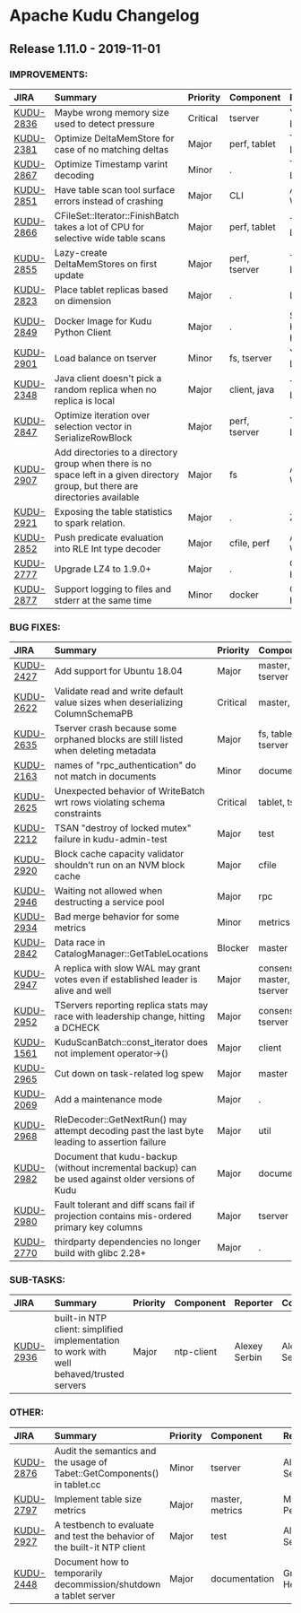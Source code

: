 
<!---
# Licensed to the Apache Software Foundation (ASF) under one
# or more contributor license agreements.  See the NOTICE file
# distributed with this work for additional information
# regarding copyright ownership.  The ASF licenses this file
# to you under the Apache License, Version 2.0 (the
# "License"); you may not use this file except in compliance
# with the License.  You may obtain a copy of the License at
#
#     http://www.apache.org/licenses/LICENSE-2.0
#
# Unless required by applicable law or agreed to in writing, software
# distributed under the License is distributed on an "AS IS" BASIS,
# WITHOUT WARRANTIES OR CONDITIONS OF ANY KIND, either express or implied.
# See the License for the specific language governing permissions and
# limitations under the License.
-->
# Apache Kudu Changelog

## Release 1.11.0 - 2019-11-01



### IMPROVEMENTS:

| JIRA | Summary | Priority | Component | Reporter | Contributor |
|:---- |:---- | :--- |:---- |:---- |:---- |
| [KUDU-2836](https://issues.apache.org/jira/browse/KUDU-2836) | Maybe wrong memory size used to detect pressure |  Critical | tserver | Yingchun Lai | Yingchun Lai |
| [KUDU-2381](https://issues.apache.org/jira/browse/KUDU-2381) | Optimize DeltaMemStore for case of no matching deltas |  Major | perf, tablet | Todd Lipcon | ZhangYao |
| [KUDU-2867](https://issues.apache.org/jira/browse/KUDU-2867) | Optimize Timestamp varint decoding |  Minor | . | Todd Lipcon | Todd Lipcon |
| [KUDU-2851](https://issues.apache.org/jira/browse/KUDU-2851) | Have table scan tool surface errors instead of crashing |  Major | CLI | Andrew Wong | Hannah Nguyen |
| [KUDU-2866](https://issues.apache.org/jira/browse/KUDU-2866) | CFileSet::Iterator::FinishBatch takes a lot of CPU for selective wide table scans |  Major | perf, tablet | Todd Lipcon | Todd Lipcon |
| [KUDU-2855](https://issues.apache.org/jira/browse/KUDU-2855) | Lazy-create DeltaMemStores on first update |  Major | perf, tserver | Todd Lipcon | LiFu He |
| [KUDU-2823](https://issues.apache.org/jira/browse/KUDU-2823) | Place tablet replicas based on dimension |  Major | . | LiFu He | Xu Yao |
| [KUDU-2849](https://issues.apache.org/jira/browse/KUDU-2849) | Docker Image for Kudu Python Client |  Major | . | Sandish Kumar HN | Sandish Kumar HN |
| [KUDU-2901](https://issues.apache.org/jira/browse/KUDU-2901) | Load balance on tserver |  Minor | fs, tserver | Yingchun Lai | ZhangYao |
| [KUDU-2348](https://issues.apache.org/jira/browse/KUDU-2348) | Java client doesn't pick a random replica when no replica is local |  Major | client, java | Todd Lipcon | YifanZhang |
| [KUDU-2847](https://issues.apache.org/jira/browse/KUDU-2847) | Optimize iteration over selection vector in SerializeRowBlock |  Major | perf, tserver | Todd Lipcon | ZhangYao |
| [KUDU-2907](https://issues.apache.org/jira/browse/KUDU-2907) | Add directories to a directory group when there is no space left in a given directory group, but there are directories available |  Major | fs | Andrew Wong |  |
| [KUDU-2921](https://issues.apache.org/jira/browse/KUDU-2921) | Exposing the table statistics to spark relation. |  Major | . | ZhangYao | ZhangYao |
| [KUDU-2852](https://issues.apache.org/jira/browse/KUDU-2852) | Push predicate evaluation into RLE Int type decoder |  Major | cfile, perf | Andrew Wong | Bankim Bhavsar |
| [KUDU-2777](https://issues.apache.org/jira/browse/KUDU-2777) | Upgrade LZ4 to 1.9.0+ |  Major | . | Grant Henke | Yingchun Lai |
| [KUDU-2877](https://issues.apache.org/jira/browse/KUDU-2877) | Support logging to files and stderr at the same time |  Minor | docker | Grant Henke | Sandish Kumar HN |


### BUG FIXES:

| JIRA | Summary | Priority | Component | Reporter | Contributor |
|:---- |:---- | :--- |:---- |:---- |:---- |
| [KUDU-2427](https://issues.apache.org/jira/browse/KUDU-2427) | Add support for Ubuntu 18.04 |  Major | master, tserver | Adar Dembo | Adar Dembo |
| [KUDU-2622](https://issues.apache.org/jira/browse/KUDU-2622) | Validate read and write default value sizes when deserializing ColumnSchemaPB |  Critical | master, tablet | Adar Dembo | Xu Yao |
| [KUDU-2635](https://issues.apache.org/jira/browse/KUDU-2635) | Tserver crash because some orphaned blocks are still listed when deleting metadata |  Major | fs, tablet, tserver | Andrew Wong | Andrew Wong |
| [KUDU-2163](https://issues.apache.org/jira/browse/KUDU-2163) | names of "rpc\_authentication" do not match in documents |  Minor | documentation | Jiahongchao | Adar Dembo |
| [KUDU-2625](https://issues.apache.org/jira/browse/KUDU-2625) | Unexpected behavior of WriteBatch wrt rows violating schema constraints |  Critical | tablet, tserver | Alexey Serbin | Yingchun Lai |
| [KUDU-2212](https://issues.apache.org/jira/browse/KUDU-2212) | TSAN "destroy of locked mutex" failure in kudu-admin-test |  Major | test | Todd Lipcon |  |
| [KUDU-2920](https://issues.apache.org/jira/browse/KUDU-2920) | Block cache capacity validator shouldn't run on an NVM block cache |  Major | cfile | Adar Dembo | Vladimir Verjovkin |
| [KUDU-2946](https://issues.apache.org/jira/browse/KUDU-2946) | Waiting not allowed when destructing a service pool |  Major | rpc | Andrew Wong | Adar Dembo |
| [KUDU-2934](https://issues.apache.org/jira/browse/KUDU-2934) | Bad merge behavior for some metrics |  Minor | metrics | Yingchun Lai | YifanZhang |
| [KUDU-2842](https://issues.apache.org/jira/browse/KUDU-2842) | Data race in CatalogManager::GetTableLocations |  Blocker | master | Adar Dembo | Andrew Wong |
| [KUDU-2947](https://issues.apache.org/jira/browse/KUDU-2947) | A replica with slow WAL may grant votes even if established leader is alive and well |  Major | consensus, master, tserver | Alexey Serbin | Alexey Serbin |
| [KUDU-2952](https://issues.apache.org/jira/browse/KUDU-2952) | TServers reporting replica stats may race with leadership change, hitting a DCHECK |  Major | consensus, tserver | Andrew Wong | Andrew Wong |
| [KUDU-1561](https://issues.apache.org/jira/browse/KUDU-1561) | KuduScanBatch::const\_iterator does not implement operator-\>() |  Major | client | Mike Percy | Vladimir Verjovkin |
| [KUDU-2965](https://issues.apache.org/jira/browse/KUDU-2965) | Cut down on task-related log spew |  Major | master | Adar Dembo | Adar Dembo |
| [KUDU-2069](https://issues.apache.org/jira/browse/KUDU-2069) | Add a maintenance mode |  Major | . | Jean-Daniel Cryans | Andrew Wong |
| [KUDU-2968](https://issues.apache.org/jira/browse/KUDU-2968) | RleDecoder::GetNextRun() may attempt decoding past the last byte leading to assertion failure |  Major | util | Bankim Bhavsar | Bankim Bhavsar |
| [KUDU-2982](https://issues.apache.org/jira/browse/KUDU-2982) | Document that kudu-backup (without incremental backup) can be used against older versions of Kudu |  Major | documentation | Adar Dembo | Grant Henke |
| [KUDU-2980](https://issues.apache.org/jira/browse/KUDU-2980) | Fault tolerant and diff scans fail if projection contains mis-ordered primary key columns |  Major | tserver | Adar Dembo | Adar Dembo |
| [KUDU-2770](https://issues.apache.org/jira/browse/KUDU-2770) | thirdparty dependencies no longer build with glibc 2.28+ |  Major | . | Clemens Valiente | Scott Reynolds |


### SUB-TASKS:

| JIRA | Summary | Priority | Component | Reporter | Contributor |
|:---- |:---- | :--- |:---- |:---- |:---- |
| [KUDU-2936](https://issues.apache.org/jira/browse/KUDU-2936) | built-in NTP client: simplified implementation to work with well behaved/trusted servers |  Major | ntp-client | Alexey Serbin | Alexey Serbin |


### OTHER:

| JIRA | Summary | Priority | Component | Reporter | Contributor |
|:---- |:---- | :--- |:---- |:---- |:---- |
| [KUDU-2876](https://issues.apache.org/jira/browse/KUDU-2876) | Audit the semantics and the usage of Tabet::GetComponents() in tablet.cc |  Minor | tserver | Alexey Serbin | Xu Yao |
| [KUDU-2797](https://issues.apache.org/jira/browse/KUDU-2797) | Implement table size metrics |  Major | master, metrics | Mike Percy | LiFu He |
| [KUDU-2927](https://issues.apache.org/jira/browse/KUDU-2927) | A testbench to evaluate and test the behavior of the built-it NTP client |  Major | test | Alexey Serbin | Alexey Serbin |
| [KUDU-2448](https://issues.apache.org/jira/browse/KUDU-2448) | Document how to temporarily decommission/shutdown a tablet server |  Major | documentation | Grant Henke | Mitch Barnett |


